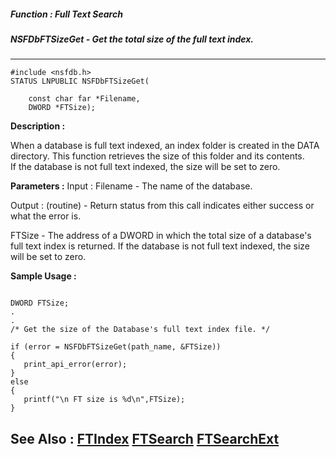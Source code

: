 ##### Function : Full Text Search
##### NSFDbFTSizeGet - Get the total size of the full text index.
---
```
#include <nsfdb.h>
STATUS LNPUBLIC NSFDbFTSizeGet(

	const char far *Filename,
	DWORD *FTSize);
```
**Description :**

When a database is full text indexed, an index folder is created in the DATA 
directory.  This function retrieves the size of this folder and its contents.  
If the database is not full text indexed, the size will be set to zero.

**Parameters :**
Input :
Filename  -  The name of the database.

Output :
(routine)  -  Return status from this call indicates either success or what the error is. 


FTSize  -  The address of a DWORD in which the total size of a database's full text index is returned.  If the database is not full text indexed, the size will be set to zero.


**Sample Usage :**
```
 
DWORD FTSize;
.
.
/* Get the size of the Database's full text index file. */

if (error = NSFDbFTSizeGet(path_name, &FTSize))
{
   print_api_error(error);
}
else
{
   printf("\n FT size is %d\n",FTSize);
}
```
**See Also :**
[FTIndex](/domino-c-api-docs/reference/Func/FTIndex)
[FTSearch](/domino-c-api-docs/reference/Func/FTSearch)
[FTSearchExt](/domino-c-api-docs/reference/Func/FTSearchExt)
---
